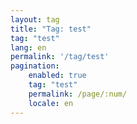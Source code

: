 ```yaml
---
layout: tag
title: "Tag: test"
tag: "test"
lang: en
permalink: '/tag/test'
pagination:
    enabled: true
    tag: "test"
    permalink: /page/:num/
    locale: en
---
```

